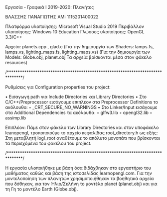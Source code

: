 Εργασία - Γραφικά Ι
2019-2020: Πλανήτες

ΒΛΑΣΣΗΣ ΠΑΝΑΓΙΩΤΗΣ
ΑΜ: 1115201400022


Πλατφόρμα υλοποίησης: Microsoft Visual Studio 2019
Περιβάλλον υλοποίησης: Windows 10 Education
Γλώσσες υλοποίησης: OpenGL 3.3/C++

Αρχεία: 
	planets.cpp , glad.c
(Για την δημιουργία των Shaders: lamps.fs, lamps.vs, lighting_maps.fs, lighting_maps.vs)
(Για την δημιουργία των Models: Globe.obj, planet.obj Τα αρχεία βρίσκονται μέσα στον φάκελο resources)

/*******************************************************************************/

Ρυθμίσεις για Configuration properties του project:

•	Εισαγωγή path για Include Directories και Library Directories
•	Στο C/C++/Preprocessor εισάγουμε επιπλέον στα Preprocessor Definitions το ακόλουθο:
◦	_CRT_SECURE_NO_WARNINGS
•	Στο Linker/Input εισάγουμε στα Additional Dependencies τα ακόλουθα:
◦	glfw3.lib
◦	opengl32.lib
◦	assimp.lib

Επιπλέον:
	Πάμε στον φάκελο των Library Directories και στον υποφάκελο leanopengl, τροποποιούμε το αρχείο κεφαλίδας root_directory.h ως εξής:
	Στη μεταβλητή logl_root αναθέτουμε το απόλυτο μονοπάτι που βρίσκονται τα περιεχόμενα του φακέλου του project.

/*******************************************************************************/

Η εργασία υλοποιήθηκε με βάση όσα διδάχθηκαν στο εργαστήριο του μαθήματος καθώς και βάση της ιστοσελίδας learnopengl.com.
Για την μοντελοποίηση των πλανητών χρησιμοποιήθηκαν τα βοηθητικά αρχεία που δόθηκαν, για τον Ήλιο/Σελήνη το μοντέλο planet (planet.obj) και για τη Γη το μοντέλο Earth (Globe.obj).



